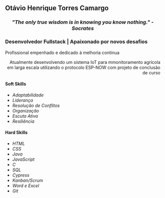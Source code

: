 <h2><strong>Otávio</strong> Henrique Torres <strong>Camargo</strong></h2>
<h3 align="center"><i>"The only true wisdom is in knowing you know nothing." - Socrates</i></h3>

<h3>
  Desenvolvedor Fullstack | Apaixonado por novos desafios
</h3>

<p>
  Profissional empenhado e dedicado à melhoria contínua  
</p>

<p align="right">
  Atualmente desenvolvendo um sistema IoT para mmonitoramento agrícola em larga escala utilizando o protocolo ESP-NOW com projeto de conclusão de curso
</p>

<h4>Soft Skills</h4>
<ul>
  <li><i>Adaptabilidade</i></li>
  <li><i>Liderança</i></li>
  <li><i>Resolução de Conflitos</i></li>
  <li><i>Organização</i></li>
  <li><i>Escuta Ativa</i></li>
  <li><i>Resiliência</i></li>
</ul>

<h4>Hard Skills</h4>
<ul>
  <li><i>HTML</i></li>
  <li><i>CSS</i></li>
  <li><i>Java</i></li>
  <li><i>JavaScript</i></li>
  <li><i>C</i></li>
  <li><i>SQL</i></li>  
  <li><i>Cypress</i></li>  
  <li><i>Kanban/Scrum</i></li>  
  <li><i>Word e Excel</i></li>  
  <li><i>Git</i></li>  
</ul>
